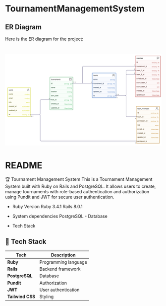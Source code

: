# TournamentManagementSystem

## ER Diagram

Here is the ER diagram for the project:

![ER Diagram](app/assets/images/erd.png)
=======
# README

🏆 Tournament Management System
This is a Tournament Management System built with Ruby on Rails and PostgreSQL. It allows users to create, manage tournaments with role-based authentication and authorization using Pundit and JWT for secure user authentication.


* Ruby Version
    Ruby 3.4.1
    Rails 8.0.1

* System dependencies
    PostgreSQL - Database

* Tech Stack

## 🚀 **Tech Stack**
| Tech             | Description                              |
|------------------|------------------------------------------|
| **Ruby**          | Programming language                     |
| **Rails**          | Backend framework                        |
| **PostgreSQL**     | Database                                  |
| **Pundit**         | Authorization                             |
| **JWT**            | User authentication                      |
| **Tailwind CSS**    | Styling                                  |


